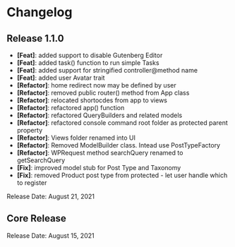 # Changelog

## Release 1.1.0

* **[Feat]**: added support to disable Gutenberg Editor
* **[Feat]**: added task() function to run simple Tasks
* **[Feat]**: added support for stringified controller@method name 
* **[Feat]**: added user Avatar trait
* **[Refactor]**: home redirect now may be defined by user
* **[Refactor]**: removed public router() method from App class
* **[Refactor]**: relocated shortocdes from app to views
* **[Refactor]**: refactored app() function
* **[Refactor]**: refactored QueryBuilders and related models
* **[Refactor]**: refactored console command root folder as protected parent property
* **[Refactor]**: Views folder renamed into UI
* **[Refactor]**: Removed ModelBuilder class. Intead use PostTypeFactory
* **[Refactor]**: WPRequest method searchQuery renamed to getSearchQuery
* **[Fix]**: improved model stub for Post Type and Taxonomy
* **[Fix]**: removed Product post type from protected - let user handle which to register

Release Date: August 21, 2021

## Core Release

Release Date: August 15, 2021
